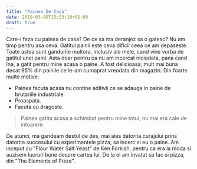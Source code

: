 ```yaml
---
title: "Painea De Casa"
date: 2019-03-09T15:53:10+02:00
draft: true
---
```


Care-i faza cu painea de casa? De ce sa ma deranjez sa o gatesc? Nu am timp pentru asa ceva. Gatitul painii este ceva dificil ceea ce am depaseste. Toate astea sunt gandurile multora, inclusiv ale mele, cand vine vorba de gatitul unei paini. Asta doar pentru ca nu am incercat niciodata, pana cand Ina, a gatit pentru mine acasa o paine. A fost delicioasa, mult mai buna decat 95% din painile ce le-am cumaprat vreodata din magazin. Din foarte multe motive:

* Painea facuta acasa nu contine aditivii ce se adauga in paine de brutariile industriale.
* Proaspata.
* Facuta cu dragoste.

> Painea gatita acasa a schimbat pentru mine totul, nu mai era cale de intoarere.

De atunci, ma gandeam destul de des, mai ales datorita curajului prins datorita succesului cu experimentele pizza, sa incerc si eu o paine. Am inceput cu "Flour Water Salt Yeast" de Ken Forkish, pentru ca era la moda si auzisem lucruri bune despre cartea lui. De la el am invatat sa fac si pizza, din "The Elements of Pizza".
